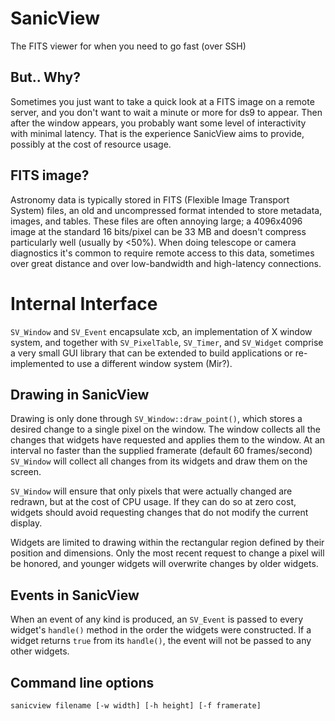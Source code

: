 # SanicView

The FITS viewer for when you need to go fast (over SSH)

## But.. Why?

Sometimes you just want to take a quick look at a FITS image on a remote server, and you don't want to wait a minute or more for ds9 to appear. Then after the window appears, you probably want some level of interactivity with minimal latency. That is the experience SanicView aims to provide, possibly at the cost of resource usage.

## FITS image?

Astronomy data is typically stored in FITS (Flexible Image Transport System) files, an old and uncompressed format intended to store metadata, images, and tables. These files are often annoying large; a 4096x4096 image at the standard 16 bits/pixel can be 33 MB and doesn't compress particularly well (usually by <50%). When doing telescope or camera diagnostics it's common to require remote access to this data, sometimes over great distance and over low-bandwidth and high-latency connections.


# Internal Interface

`SV_Window` and `SV_Event` encapsulate xcb, an implementation of X window system, and together with `SV_PixelTable`, `SV_Timer`, and `SV_Widget` comprise a very small GUI library that can be extended to build applications or re-implemented to use a different window system (Mir?).

## Drawing in SanicView

Drawing is only done through `SV_Window::draw_point()`, which stores a desired change to a single pixel on the window. The window collects all the changes that widgets have requested and applies them to the window. At an interval no faster than the supplied framerate (default 60 frames/second) `SV_Window` will collect all changes from its widgets and draw them on the screen.

`SV_Window` will ensure that only pixels that were actually changed are redrawn, but at the cost of CPU usage. If they can do so at zero cost, widgets should avoid requesting changes that do not modify the current display.

Widgets are limited to drawing within the rectangular region defined by their position and dimensions. Only the most recent request to change a pixel will be honored, and younger widgets will overwrite changes by older widgets.

## Events in SanicView

When an event of any kind is produced, an `SV_Event` is passed to every widget's `handle()` method in the order the widgets were constructed. If a widget returns `true` from its `handle()`, the event will not be passed to any other widgets.

## Command line options

```
sanicview filename [-w width] [-h height] [-f framerate]
```